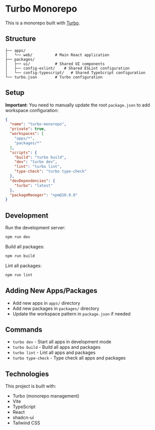 # Turbo Monorepo

This is a monorepo built with [Turbo](https://turbo.build/).

## Structure

```
├── apps/
│   └── web/          # Main React application
├── packages/
│   ├── ui/           # Shared UI components
│   ├── config-eslint/    # Shared ESLint configuration
│   └── config-typescript/   # Shared TypeScript configuration
└── turbo.json        # Turbo configuration
```

## Setup

**Important**: You need to manually update the root `package.json` to add workspace configuration:

```json
{
  "name": "turbo-monorepo",
  "private": true,
  "workspaces": [
    "apps/*",
    "packages/*"
  ],
  "scripts": {
    "build": "turbo build",
    "dev": "turbo dev",
    "lint": "turbo lint",
    "type-check": "turbo type-check"
  },
  "devDependencies": {
    "turbo": "latest"
  },
  "packageManager": "npm@10.0.0"
}
```

## Development

Run the development server:

```bash
npm run dev
```

Build all packages:

```bash
npm run build
```

Lint all packages:

```bash
npm run lint
```

## Adding New Apps/Packages

- Add new apps in `apps/` directory
- Add new packages in `packages/` directory
- Update the workspace pattern in `package.json` if needed

## Commands

- `turbo dev` - Start all apps in development mode
- `turbo build` - Build all apps and packages
- `turbo lint` - Lint all apps and packages
- `turbo type-check` - Type check all apps and packages

## Technologies

This project is built with:

- Turbo (monorepo management)
- Vite
- TypeScript
- React
- shadcn-ui
- Tailwind CSS
